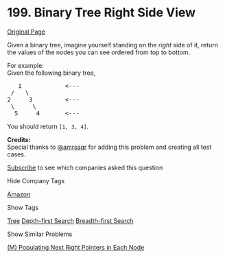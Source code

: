 # 199. Binary Tree Right Side View

[Original Page](https://leetcode.com/problems/binary-tree-right-side-view/)

Given a binary tree, imagine yourself standing on the _right_ side of it, return the values of the nodes you can see ordered from top to bottom.

For example:  
Given the following binary tree,  

<pre>   1            <---
 /   \
2     3         <---
 \     \
  5     4       <---
</pre>

You should return `[1, 3, 4]`.

**Credits:**  
Special thanks to [@amrsaqr](https://leetcode.com/discuss/user/amrsaqr) for adding this problem and creating all test cases.

<div>

[Subscribe](/subscribe/) to see which companies asked this question

</div>

<div>

<div id="company_tags" class="btn btn-xs btn-warning">Hide Company Tags</div>

<span class="hidebutton" style="display: inline;">[Amazon](/company/amazon/)</span></div>

<div>

<div id="tags" class="btn btn-xs btn-warning">Show Tags</div>

<span class="hidebutton">[Tree](/tag/tree/) [Depth-first Search](/tag/depth-first-search/) [Breadth-first Search](/tag/breadth-first-search/)</span></div>

<div>

<div id="similar" class="btn btn-xs btn-warning">Show Similar Problems</div>

<span class="hidebutton">[(M) Populating Next Right Pointers in Each Node](/problems/populating-next-right-pointers-in-each-node/)</span></div>